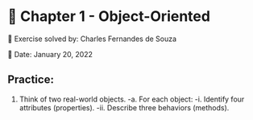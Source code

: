 # :open_file_folder: Chapter 1 - Object-Oriented

:beginner: Exercise solved by: Charles Fernandes de Souza

:date: Date: January 20, 2022

## Practice:
1. Think of two real-world objects.
-a. For each object:
	-i. Identify four attributes (properties).
	-ii. Describe three behaviors (methods).